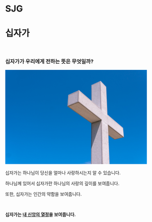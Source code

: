 # SJG
<h1>십자가</h1><br>
<h3>십자가가 우리에게 전하는 뜻은 무엇일까?</h3>
<img src="십자가.jpg" width=450>
<p>십자가는 하나님이 당신을 얼마나 사랑하시는지 알 수 있습니다.</p>
<p>하나님께 있어서 십자가란 하나님의 사랑의 깊이를 보여줍니다.</p>
<p>또한, 십자가는 인간의 약함을 보여줍니다.</p><br>
<p><strong>십자가는 <u>내 신앙의 열정</u>을 보여줍니다.</strong></p>
